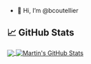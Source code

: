 - 👋 Hi, I’m @bcoutellier


<!---
bcoutellier/bcoutellier is a ✨ special ✨ repository because its `README.md` (this file) appears on your GitHub profile.
You can click the Preview link to take a look at your changes.
--->

  <!-- GitHub section -->

## &#x1f4c8; GitHub Stats

<a href="https://github.com/bcoutellier/bcoutellier">
  <img align="center" src="https://github-readme-stats.vercel.app/api/top-langs/?username=bcoutellier&hide=java,html,tex&title_color=ffffff&text_color=c9cacc&icon_color=2bbc8a&bg_color=1d1f21&langs_count=3" />
</a>
<a href="https://github.com/bcoutellier/bcoutellier">
  <img align="center" src="https://github-readme-stats.vercel.app/api?username=bcoutellier&show_icons=true&line_height=27&count_private=true&title_color=ffffff&text_color=c9cacc&icon_color=2bbc8a&bg_color=1d1f21" alt="Martin's GitHub Stats" />
</a>


<!-- GitHub section: END -->
